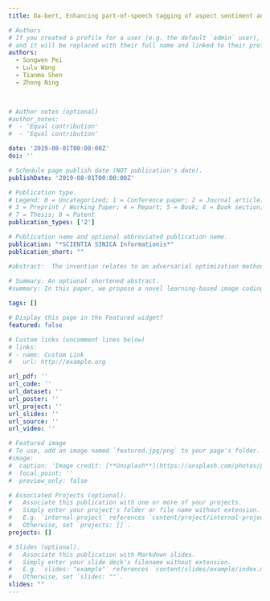 ```yaml
---
title: Da-bert, Enhancing part-of-speech tagging of aspect sentiment analysis using bert

# Authors
# If you created a profile for a user (e.g. the default `admin` user), write the username (folder name) here
# and it will be replaced with their full name and linked to their profile.
authors:
  - Songwen Pei
  - Lulu Wang
  - Tianma Shen
  - Zhong Ning
   


# Author notes (optional)
#author_notes:
#  - 'Equal contribution'
#  - 'Equal contribution'

date: '2019-08-01T00:00:00Z'
doi: ''

# Schedule page publish date (NOT publication's date).
publishDate: '2019-08-01T00:00:00Z'

# Publication type.
# Legend: 0 = Uncategorized; 1 = Conference paper; 2 = Journal article;
# 3 = Preprint / Working Paper; 4 = Report; 5 = Book; 6 = Book section;
# 7 = Thesis; 8 = Patent
publication_types: ['2']

# Publication name and optional abbreviated publication name.
publication: "*SCIENTIA SINICA Informationis*"
publication_short: ""

#abstract:  The invention relates to an adversarial optimization method for the training process of generative adversarial network. According to the adversarial optimization method for the training process of generative adversarial network, the optimal transmission problem is transformed into solving the elliptic Monge-Ampere partial differential equation (MAPDE) in the generator G. To solve MAPDE of n (n>3) dimensions, the Neumann boundary conditions are improved and the discretization of MAPDE is extended to obtain the optimal mapping between a generator and a discriminator, which constitutes the adversarial network MAGAN. In the process of training the defence network, by overcoming the loss function of the optimal mapping, the defence network can obtain a maximum distance between the two measurements and obtain filtered security samples. The effective attack method of GANs is successfully established, with the precision improved by 5.3%. In addition, the MAGAN can be stably trained without adjusting hyper-parameters, so that the accuracy of target classification and recognition system for unmanned vehicle can be well improved.
  
# Summary. An optional shortened abstract.
#summary: In this paper, we propose a novel learning-based image coding system using transformer structures. Our context model codes latent representations in a channel-first order, followed by a 2D zigzag spatial order. Along with transformer structures, such context model more effectively extracts contextual information for better entropy coding. Further, we propose a transformer-based latent residual cross-attention prediction (LRCP) module to reduce the quantization error.  Compared to existing learned image compression approaches and traditional image compression methods, our proposed model achieved significantly better perceptual quality and RD performance. 

tags: []

# Display this page in the Featured widget?
featured: false

# Custom links (uncomment lines below)
# links:
# - name: Custom Link
#   url: http://example.org

url_pdf: ''
url_code: ''
url_dataset: ''
url_poster: ''
url_project: ''
url_slides: ''
url_source: ''
url_video: ''

# Featured image
# To use, add an image named `featured.jpg/png` to your page's folder.
#image:
#  caption: 'Image credit: [**Unsplash**](https://unsplash.com/photos/pLCdAaMFLTE)'
#  focal_point: ''
#  preview_only: false

# Associated Projects (optional).
#   Associate this publication with one or more of your projects.
#   Simply enter your project's folder or file name without extension.
#   E.g. `internal-project` references `content/project/internal-project/index.md`.
#   Otherwise, set `projects: []`.
projects: []

# Slides (optional).
#   Associate this publication with Markdown slides.
#   Simply enter your slide deck's filename without extension.
#   E.g. `slides: "example"` references `content/slides/example/index.md`.
#   Otherwise, set `slides: ""`.
slides: ""
---
```


